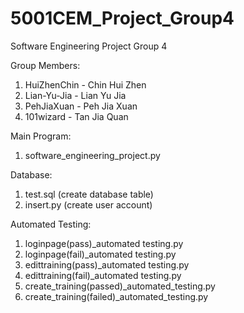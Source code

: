 # 5001CEM_Project_Group4
Software Engineering Project 
Group 4

Group Members:
1. HuiZhenChin - Chin Hui Zhen
2. Lian-Yu-Jia - Lian Yu Jia
3. PehJiaXuan - Peh Jia Xuan
4. 101wizard - Tan Jia Quan

Main Program: 
1. software_engineering_project.py

Database: 
1. test.sql (create database table)
2. insert.py (create user account)

Automated Testing: 
1. loginpage(pass)_automated testing.py
2. loginpage(fail)_automated testing.py
3. edittraining(pass)_automated testing.py
4. edittraining(fail)_automated testing.py
5. create_training(passed)_automated_testing.py
6. create_training(failed)_automated_testing.py
